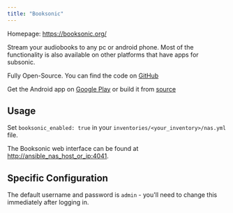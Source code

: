 ```yaml
---
title: "Booksonic"
---
```


Homepage: <https://booksonic.org/>

Stream your audiobooks to any pc or android phone. Most of the functionality is also available on other platforms that have apps for subsonic.

Fully Open-Source. You can find the code on [GitHub](https://github.com/popeen?tab=repositories&q=booksonic)

Get the Android app on [Google Play](https://play.google.com/store/apps/details?id=github.popeen.dsub) or build it from [source](https://github.com/popeen/Popeens-DSub)

## Usage

Set `booksonic_enabled: true` in your `inventories/<your_inventory>/nas.yml` file.

The Booksonic web interface can be found at <http://ansible_nas_host_or_ip:4041>.

## Specific Configuration

The default username and password is `admin` - you'll need to change this immediately after logging in.
